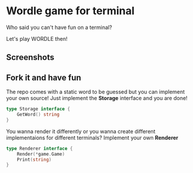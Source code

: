 # Wordle game for terminal

Who said you can't have fun on a terminal?

Let's play WORDLE then!

## Screenshots


## Fork it and have fun
The repo comes with a static word to be guessed but you can implement your own source! Just implement the **Storage** interface and you are done!

```go
type Storage interface {
	GetWord() string
}

```

You wanna render it differently or you wanna create different implementaions for different terminals? Implement your own **Renderer**

```go
type Renderer interface {
	Render(*game.Game)
	Print(string)
}
```